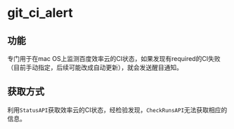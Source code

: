 # git_ci_alert

## 功能

专门用于在mac OS上监测百度效率云的CI状态，如果发现有required的CI失败（目前手动指定，后续可能改成自动更新），就会发送醒目通知。

## 获取方式

利用`StatusAPI`获取效率云的CI状态，经检验发现，`CheckRunsAPI`无法获取相应的信息。